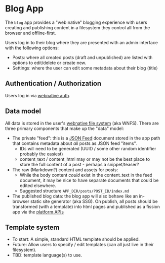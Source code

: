 # Blog App

The `blog` app provides a "web native" blogging experience with users creating and publishing content in a filesystem they control all from the browser and offline-first.

Users log in to their blog where they are presented with an admin interface with the following options:

* Posts: where all created posts (draft and unpublished) are listed with options to edit/delete or create new.
* Settings: where the user can edit some metadata about their blog (title)

## Authentication / Authorization 

Users log in via [webnative auth](https://guide.fission.codes/developers/webnative/auth). 

## Data model 

All data is stored in the user's [webnative file system](https://guide.fission.codes/developers/webnative/file-system-wnfs) (aka WNFS). There are three primary components that make up the "data" model:

* The private "feed": this is a [JSON Feed](https://www.jsonfeed.org/) document stored in the app path that contains metadata about *all* posts as JSON feed "items". 
  * IDs will need to be generated (UUID / some other random identifier probably the easiest)
  * content_text / content_html may or may not be the best place to store the full content of a post - perhaps a snippet/teaser? 
* The raw (Markdown?) content and assets for posts:
  * While the body content *could* exist in the content_text in the feed document, it may be nice to have separate documents that could be edited elsewhere.
  * Suggested structure `APP_DIR/posts/POST_ID/index.md`
* The published blog data: the blog app will also behave like an in-browser static site generator (aka SSG). On publish, all posts should be transformed (with a template) into html pages and published as a fission app via the [platform APIs](https://guide.fission.codes/developers/webnative/platform)
  
## Template system

* To start: A simple, standard HTML template should be applied.
* Future: Allow users to specify / edit templates (can all just live in their filesystem).
* TBD: template language(s) to use.